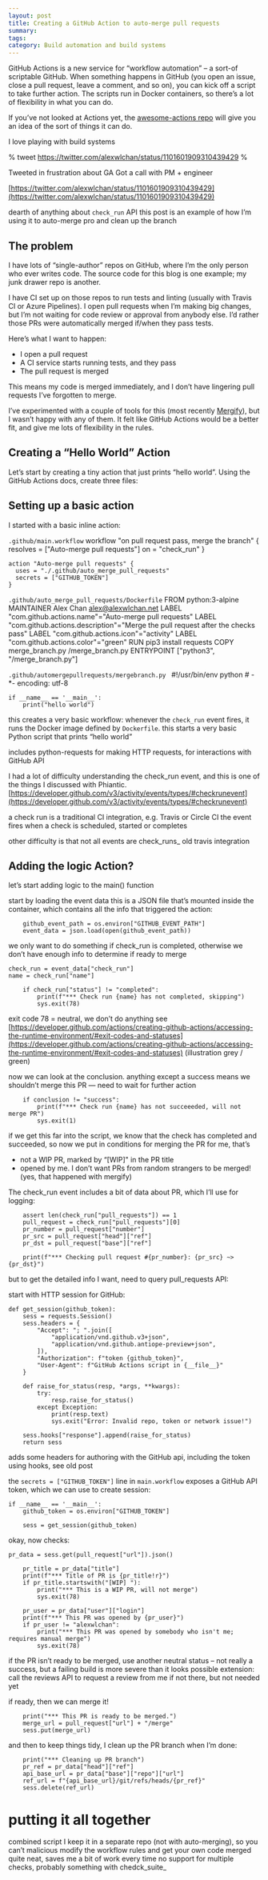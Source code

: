 ```yaml
---
layout: post
title: Creating a GitHub Action to auto-merge pull requests
summary:
tags:
category: Build automation and build systems
---
```


GitHub Actions is a new service for “workflow automation” – a sort-of scriptable GitHub. When something happens in GitHub (you open an issue, close a pull request, leave a comment, and so on), you can kick off a script to take further action. The scripts run in Docker containers, so there’s a lot of flexibility in what you can do.

If you’ve not looked at Actions yet, the [awesome-actions repo](https://github.com/sdras/awesome-actions) will give you an idea of the sort of things it can do.

I love playing with build systems

% tweet https://twitter.com/alexwlchan/status/1101601909310439429 %

Tweeted in frustration about GA
Got a call with PM + engineer

[https://twitter.com/alexwlchan/status/1101601909310439429](https://twitter.com/alexwlchan/status/1101601909310439429)

dearth of anything about `check_run` API
this post is an example of how I’m using it to auto-merge pro and clean up the branch

## The problem

I have lots of “single-author” repos on GitHub, where I’m the only person who ever writes code.
The source code for this blog is one example; my junk drawer repo is another.

I have CI set up on those repos to run tests and linting (usually with Travis CI or Azure Pipelines).
I open pull requests when I’m making big changes, but I’m not waiting for code review or approval from anybody else.
I’d rather those PRs were automatically merged if/when they pass tests.

Here’s what I want to happen:

* I open a pull request
* A CI service starts running tests, and they pass
* The pull request is merged

This means my code is merged immediately, and I don’t have lingering pull requests I’ve forgotten to merge.

I’ve experimented with a couple of tools for this (most recently [Mergify](https://mergify.io/)), but I wasn’t happy with any of them.
It felt like GitHub Actions would be a better fit, and give me lots of flexibility in the rules.

## Creating a “Hello World” Action

Let’s start by creating a tiny action that just prints “hello world”.
Using the GitHub Actions docs, create three files:





## Setting up a basic action

I started with a basic inline action:

`.github/main.workflow`
	workflow "on pull request pass, merge the branch" {
	  resolves = ["Auto-merge pull requests"]
	  on = "check_run"
	}

	action "Auto-merge pull requests" {
	  uses = "./.github/auto_merge_pull_requests"
	  secrets = ["GITHUB_TOKEN"]
	}

`.github/auto_merge_pull_requests/Dockerfile`
	FROM python:3-alpine
	MAINTAINER Alex Chan <alex@alexwlchan.net>
	LABEL "com.github.actions.name"="Auto-merge pull requests"
	LABEL "com.github.actions.description"="Merge the pull request after the checks pass"
	LABEL "com.github.actions.icon"="activity"
	LABEL "com.github.actions.color"="green"
	RUN	pip3 install requests
	COPY merge_branch.py /merge_branch.py
	ENTRYPOINT ["python3", "/merge_branch.py"]

`.github/automergepullrequests/mergebranch.py
`	#!/usr/bin/env python
	# -*- encoding: utf-8

	if __name__ == '__main__':
	    print("hello world")

this creates a very basic workflow: whenever the `check_run` event fires, it runs the Docker image defined by `Dockerfile`.
this starts a very basic Python script that prints “hello world”

includes python-requests for making HTTP requests, for interactions with GitHub API

I had a lot of difficulty understanding the check_run event, and this is one of the things I discussed with Phiantic.
[https://developer.github.com/v3/activity/events/types/#checkrunevent](https://developer.github.com/v3/activity/events/types/#checkrunevent)

a check run is a traditional CI integration, e.g. Travis or Circle CI
the event fires when a check is scheduled, started or completes

other difficulty is that not all events are check_runs_
old travis integration

## Adding the logic Action?

let’s start adding logic to the main() function

start by loading the event data
this is a JSON file that’s mounted inside the container, which contains all the info that triggered the action:

	    github_event_path = os.environ["GITHUB_EVENT_PATH"]
	    event_data = json.load(open(github_event_path))

we only want to do something if check_run is completed, otherwise we don’t have enough info to determine if ready to merge

	check_run = event_data["check_run"]
	name = check_run["name"]

	    if check_run["status"] != "completed":
	        print(f"*** Check run {name} has not completed, skipping")
	        sys.exit(78)


exit code 78 = neutral, we don’t do anything
see [https://developer.github.com/actions/creating-github-actions/accessing-the-runtime-environment/#exit-codes-and-statuses](https://developer.github.com/actions/creating-github-actions/accessing-the-runtime-environment/#exit-codes-and-statuses)
(illustration grey / green)

now we can look at the conclusion.
anything except a success means we shouldn’t merge this PR — need to wait for further action

	    if conclusion != "success":
	        print(f"*** Check run {name} has not succeeeded, will not merge PR")
	        sys.exit(1)

if we get this far into the script, we know that the check has completed and succeeded, so now we put in conditions for merging the PR
for me, that’s

* not a WIP PR, marked by “[WIP]" in the PR title
* opened by me. I don’t want PRs from random strangers to be merged! (yes, that happened with mergify)

The check_run event includes a bit of data about PR, which I’ll use for logging:

	    assert len(check_run["pull_requests"]) == 1
	    pull_request = check_run["pull_requests"][0]
	    pr_number = pull_request["number"]
	    pr_src = pull_request["head"]["ref"]
	    pr_dst = pull_request["base"]["ref"]

	    print(f"*** Checking pull request #{pr_number}: {pr_src} ~> {pr_dst}")


but to get the detailed info I want,  need to query pull_requests API:

start with HTTP session for GitHub:

	def get_session(github_token):
	    sess = requests.Session()
	    sess.headers = {
	        "Accept": "; ".join([
	            "application/vnd.github.v3+json",
	            "application/vnd.github.antiope-preview+json",
	        ]),
	        "Authorization": f"token {github_token}",
	        "User-Agent": f"GitHub Actions script in {__file__}"
	    }

	    def raise_for_status(resp, *args, **kwargs):
	        try:
	            resp.raise_for_status()
	        except Exception:
	            print(resp.text)
	            sys.exit("Error: Invalid repo, token or network issue!")

	    sess.hooks["response"].append(raise_for_status)
	    return sess

adds some headers for authoring with the GitHub api, including the token
using hooks, see old post

the `secrets = ["GITHUB_TOKEN"]` line in `main.workflow` exposes a GitHub API token, which we can use to
create session:


	if __name__ == '__main__':
	    github_token = os.environ["GITHUB_TOKEN"]

	    sess = get_session(github_token)

okay, now checks:


	pr_data = sess.get(pull_request["url"]).json()

	    pr_title = pr_data["title"]
	    print(f"*** Title of PR is {pr_title!r}")
	    if pr_title.startswith("[WIP] "):
	        print("*** This is a WIP PR, will not merge")
	        sys.exit(78)

	    pr_user = pr_data["user"]["login"]
	    print(f"*** This PR was opened by {pr_user}")
	    if pr_user != "alexwlchan":
	        print("*** This PR was opened by somebody who isn't me; requires manual merge")
	        sys.exit(78)

if the PR isn’t ready to be merged, use another neutral status – not really a success, but a failing build is more severe than it looks
possible extension: call the reviews API to request a review from me if not there, but not needed yet

if ready, then we can merge it!


	    print("*** This PR is ready to be merged.")
	    merge_url = pull_request["url"] + "/merge"
	    sess.put(merge_url)


and then to keep things tidy, I clean up the PR branch when I’m done:


	    print("*** Cleaning up PR branch")
	    pr_ref = pr_data["head"]["ref"]
	    api_base_url = pr_data["base"]["repo"]["url"]
	    ref_url = f"{api_base_url}/git/refs/heads/{pr_ref}"
	    sess.delete(ref_url)


# putting it all together

combined script
I keep it in a separate repo (not with auto-merging), so you can’t malicious modify the workflow rules and get your own code merged
quite neat, saves me a bit of work every time
no support for multiple checks, probably something with chedck_suite_
